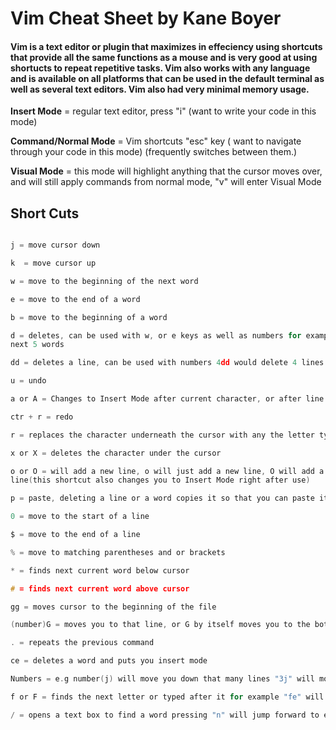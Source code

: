 # Vim Cheat Sheet by Kane Boyer

#### Vim is a text editor or plugin that maximizes in effeciency using shortcuts that provide all the same functions as a mouse and is very good at using shortucts to repeat repetitive tasks. Vim also works with any language and is available on all platforms that can be used in the default terminal as well as several text editors. Vim also had very minimal memory usage.

**Insert Mode** = regular text editor, press "i" (want to write your code in this mode)

**Command/Normal Mode** = Vim shortcuts "esc" key ( want to navigate through your code in this mode)
(frequently switches between them.)

**Visual Mode** = this mode will highlight anything that the cursor moves over, and will still apply 
commands from normal mode, "v" will enter Visual Mode

## Short Cuts

```h = move cursor left

j = move cursor down

k  = move cursor up

w = move to the beginning of the next word

e = move to the end of a word

b = move to the beginning of a word

d = deletes, can be used with w, or e keys as well as numbers for example "d5w" would delete the 
next 5 words

dd = deletes a line, can be used with numbers 4dd would delete 4 lines

u = undo

a or A = Changes to Insert Mode after current character, or after line

ctr + r = redo

r = replaces the character underneath the cursor with any the letter typed next

x or X = deletes the character under the cursor

o or O = will add a new line, o will just add a new line, O will add a line before the previous 
line(this shortcut also changes you to Insert Mode right after use)

p = paste, deleting a line or a word copies it so that you can paste it

0 = move to the start of a line

$ = move to the end of a line

% = move to matching parentheses and or brackets

* = finds next current word below cursor

# = finds next current word above cursor

gg = moves cursor to the beginning of the file

(number)G = moves you to that line, or G by itself moves you to the bottom of your file

. = repeats the previous command

ce = deletes a word and puts you insert mode

Numbers = e.g number(j) will move you down that many lines "3j" will move you down 3 lines

f or F = finds the next letter or typed after it for example "fe" will find the next "e" if you type a number before it "5fh" this will find the fifth "h"

/ = opens a text box to find a word pressing "n" will jump forward to each occurance of a word "N" will jump to previous occurances of the word```
